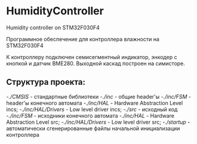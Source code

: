 # HumidityController
Humidity controller on STM32F030F4

Программное обеспечение для контроллера влажности на STM32F030F4

К контроллеру подключен семисегментный индикатор, энкодер с кнопкой и датчик BME280. Выходной каскад построен на симисторе.

## Структура проекта:
-*./CMSIS* - стандартные библиотеки
-*./inc* - общие header'ы
-*./inc/FSM* - header'ы конечного автомата
-*./inc/HAL* - Hardware Abstraction Level incs;
-*./inc/HAL/Drivers* - Low level driver incs;
-*./src* - исходный код
-*./inc/FSM* - исходники конечного автомата
-*./inc/HAL* - Hardware Abstraction Level src;
-*./inc/HAL/Drivers* - Low level driver src;
-*./startup* - автоматически сгенерированные файлы начальной инициализации контроллера